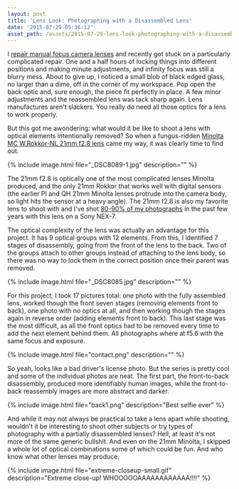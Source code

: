 ```yaml
---
layout: post
title: 'Lens Look: Photographing with a Disassembled Lens'
date: '2015-07-29 05:36:12'
asset_path: /assets/2015-07-29-lens-look-photographing-with-a-disassembled-lens
---
```

I [repair manual focus camera lenses][youtube] and recently got stuck on a  particularly complicated repair. One and a half hours of locking things into different positions and making minute adjustments, and infinity focus was still a blurry mess. About to give up, I noticed a small blob of black edged glass, no larger than a dime, off in the corner of my workspace. Pop open the back optic and, sure enough, the piece fit perfectly in place. A few minor adjustments and the reassembled lens was tack sharp again. Lens manufactures aren't slackers. You really do need all those optics for a lens to work properly.

But this got me awondering: what would it be like to shoot a lens with optical elements intentionally removed? So when a fungus-ridden [Minolta MC W.Rokkor-NL 21mm f2.8 lens][rokkor21] came my way, it was clearly time to find out.

{% include image.html file="_DSC8089-1.jpg" description="" %}

The 21mm f2.8 is optically one of the most complicated lenses Minolta produced, and the only 21mm Rokkor that works well with digital sensors (the earlier PI and QH 21mm Minolta lenses protrude into the camera body, so light hits the sensor at a heavy angle). The 21mm f2.8 is also my favorite lens to shoot with and I've shot [80-90% of my photographs][photography] in the past few years with this lens on a Sony NEX-7.

The optical complexity of the lens was actually an advantage for this project. It has 9 optical groups with 12 elements. From this, I identified 7 stages of disassembly, going from the front of the lens to the back. Two of the groups  attach to other groups instead of attaching to the lens body, so there was no way to lock them in the correct position once their parent was removed.

{% include image.html file="_DSC8085.jpg" description="" %}

For this project, I took 17 pictures total: one photo with the fully assembled lens, worked though the front seven stages (removing elements front to back), one photo with no optics at all, and then working though the stages again in reverse order (adding elements front to back). This last stage was the most difficult, as all the front optics had to be removed every time to add the next element behind them. All photographs where at f5.6 with the same focus and exposure.

{% include image.html file="contact.png" description="" %}

So yeah, looks like a bad driver's license photo. But the series is pretty cool and some of the individual photos are neat. The first part, the front-to-back disassembly, produced more identifiably human images, while the front-to-back reassembly images are more abstract and darker.

{% include image.html file="back1.png" description="Best selfie ever" %}

And while it may not always be practical to take a lens apart while shooting, wouldn't it be interesting to shoot other subjects or try types of photography with a partially disassembled lenses? Hell, at least it's not more of the same generic bullshit. And even on the 21mm Minolta, I skipped a whole lot of optical combinations some of which could be fun. And who know what other lenses may produce.

{% include image.html file="extreme-closeup-small.gif" description="Extreme close-up! WHOOOOOAAAAAAAAAAAA!!!!" %}

[youtube]: https://www.youtube.com/playlist?list=PLWUxAx7ODw3sMT6V2XrQQb2xztW9lSHtQ
[rokkor21]: https://youtu.be/thMNRFRm45c

[photography]: https://photography.mattbierner.com